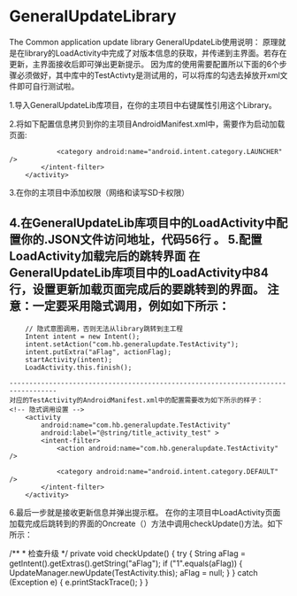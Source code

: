 # GeneralUpdateLibrary
The Common application update library
GeneralUpdateLib使用说明：
原理就是在library的LoadActivity中完成了对版本信息的获取，并传递到主界面。若存在更新，主界面接收后即可弹出更新提示。
因为库的使用需要配置所以下面的6个步骤必须做好，其中库中的TestActivty是测试用的，可以将库的勾选去掉放开xml文件即可自行测试啦。

1.导入GeneralUpdateLib库项目，在你的主项目中右键属性引用这个Library。

2.将如下配置信息拷贝到你的主项目AndroidManifest.xml中，需要作为启动加载页面:
		<activity
            android:name="com.hb.generalupdate.LoadActivity"
            android:label="@string/app_name"
            android:theme="@android:style/Theme.Translucent.NoTitleBar.Fullscreen" >
            <intent-filter>
                <action android:name="android.intent.action.MAIN" />

                <category android:name="android.intent.category.LAUNCHER" />
            </intent-filter>
        </activity>
3.在你的主项目中添加权限（网络和读写SD卡权限）
		<uses-permission android:name="android.permission.MOUNT_UNMOUNT_FILESYSTEMS" />
    <uses-permission android:name="android.permission.WRITE_EXTERNAL_STORAGE" />
    <uses-permission android:name="android.permission.ACCESS_NETWORK_STATE" />
    <uses-permission android:name="android.permission.ACCESS_WIFI_STATE" />
    <uses-permission android:name="android.permission.INTERNET" />

4.在GeneralUpdateLib库项目中的LoadActivity中配置你的.JSON文件访问地址，代码56行 。
5.配置LoadActivity加载完后的跳转界面
     在GeneralUpdateLib库项目中的LoadActivity中84行，设置更新加载页面完成后的要跳转到的界面。
     注意：一定要采用隐式调用，例如如下所示：
   ------------------------------------------------------------------------------------ 
   
		// 隐式意图调用，否则无法从library跳转到主工程
		Intent intent = new Intent();
		intent.setAction("com.hb.generalupdate.TestActivity");
		intent.putExtra("aFlag", actionFlag);
		startActivity(intent);
		LoadActivity.this.finish();

	----------------------------------------------------------------------------------
	对应的TestActivity的AndroidManifest.xml中的配置需要改为如下所示的样子：
	<!-- 隐式调用设置 -->
        <activity
            android:name="com.hb.generalupdate.TestActivity"
            android:label="@string/title_activity_test" >
            <intent-filter>
                <action android:name="com.hb.generalupdate.TestActivity" />

                <category android:name="android.intent.category.DEFAULT" />
            </intent-filter>
        </activity>
 6.最后一步就是接收更新信息并弹出提示框。
 在你的主项目中LoadActivity页面加载完成后跳转到的界面的Oncreate（）方法中调用checkUpdate()方法。如下所示：
 
 /**
	 * 检查升级
	 */
	private void checkUpdate() {
		try {
			String aFlag = getIntent().getExtras().getString("aFlag");
			if ("1".equals(aFlag)) {
				UpdateManager.newUpdate(TestActivity.this);
				aFlag = null;
			}
		} catch (Exception e) {
			e.printStackTrace();
		}
	}
